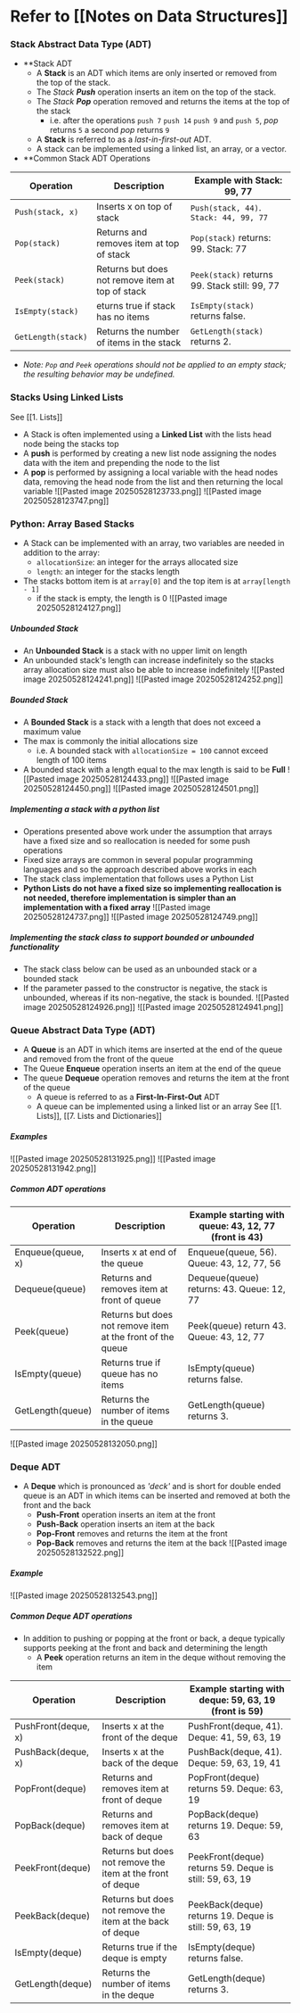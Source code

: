 # Refer to [[Notes on Data Structures]]
### Stack Abstract Data Type (ADT)
- **Stack ADT
	- A **Stack** is an ADT which items are only inserted or removed from the top of the stack.
	- The *Stack **Push*** operation inserts an item on the top of the stack.
	- The *Stack **Pop*** operation removed and returns the items at the top of the stack
		- i.e. after the operations `push 7` `push 14` `push 9` and `push 5`, *pop* returns `5` a second *pop* returns `9`
	- A **Stack** is referred to as a *last-in-first-out* ADT.
	- A stack can be implemented using a linked list, an array, or a vector.
- **Common Stack ADT Operations

| Operation          | Description                                      | Example with Stack: 99, 77                    |
| ------------------ | ------------------------------------------------ | --------------------------------------------- |
| `Push(stack, x)`   | Inserts x on top of stack                        | `Push(stack, 44)`.` Stack: 44, 99, 77`        |
| `Pop(stack)`       | Returns and removes item at top of stack         | `Pop(stack)` returns: 99. Stack: 77           |
| `Peek(stack)`      | Returns but does not remove item at top of stack | `Peek(stack)` returns 99. Stack still: 99, 77 |
| `IsEmpty(stack)`   | eturns true if stack has no items                | `IsEmpty(stack)` returns false.               |
| `GetLength(stack)` | Returns the number of items in the stack         | `GetLength(stack)` returns 2.                 |
- *Note: `Pop` and `Peek` operations should not be applied to an empty stack; the resulting behavior may be undefined.*
### Stacks Using Linked Lists
See [[1. Lists]]
- A Stack is often implemented using a **Linked List** with the lists head node being the stacks top
- A **push** is performed by creating a new list node assigning the nodes data with the item and prepending the node to the list
- A **pop** is performed by assigning a local variable with the head nodes data, removing the head node from the list and then returning the local variable
![[Pasted image 20250528123733.png]]
![[Pasted image 20250528123747.png]]
### Python: Array Based Stacks
- A Stack can be implemented with an array, two variables are needed in addition to the array:
	- `allocationSize`: an integer for the arrays allocated size
	- `length`: an integer for the stacks length
- The stacks bottom item is at `array[0]` and the top item is at `array[length - 1]` 
	- if the stack is empty, the length is 0
![[Pasted image 20250528124127.png]]
##### Unbounded Stack
- An **Unbounded Stack** is a stack with no upper limit on length
- An unbounded stack's length can increase indefinitely so the stacks array allocation size must also be able to increase indefinitely
![[Pasted image 20250528124241.png]]
![[Pasted image 20250528124252.png]]
##### Bounded Stack
- A **Bounded Stack** is a stack with a length that does not exceed a maximum value
- The max is commonly the initial allocations size 
	- i.e. A bounded stack with `allocationSize = 100` cannot exceed length of 100 items
- A bounded stack with a length equal to the max length is said to be **Full**
![[Pasted image 20250528124433.png]]
![[Pasted image 20250528124450.png]]
![[Pasted image 20250528124501.png]]
##### Implementing a stack with a python list
- Operations presented above work under the assumption that arrays have a fixed size and so reallocation is needed for some push operations
- Fixed size arrays are common in several popular programming languages and so the approach described above works in each
- The stack class implementation that follows uses a Python List
- **Python Lists do not have a fixed size so implementing reallocation is not needed, therefore implementation is simpler than an implementation with a fixed array**
![[Pasted image 20250528124737.png]]
![[Pasted image 20250528124749.png]]
##### Implementing the stack class to support bounded or unbounded functionality
- The stack class below can be used as an unbounded stack or a bounded stack
- If the parameter passed to the constructor is negative, the stack is unbounded, whereas if its non-negative, the stack is bounded.
![[Pasted image 20250528124926.png]]
![[Pasted image 20250528124941.png]]
### Queue Abstract Data Type (ADT)
 - A **Queue** is an ADT in which items are inserted at the end of the queue and removed from the front of the queue
 - The Queue **Enqueue** operation inserts an item at the end of the queue
 - The queue **Dequeue** operation removes and returns the item at the front of the queue
	 - A queue is referred to as a **First-In-First-Out** ADT
	 - A queue can be implemented using a linked list or an array
See [[1. Lists]], [[7. Lists and Dictionaries]]
##### Examples
![[Pasted image 20250528131925.png]]
![[Pasted image 20250528131942.png]]
##### Common ADT operations
|Operation|Description|Example starting with queue: 43, 12, 77 (front is 43)|
|---|---|---|
|Enqueue(queue, x)|Inserts x at end of the queue|Enqueue(queue, 56). Queue: 43, 12, 77, 56|
|Dequeue(queue)|Returns and removes item at front of queue|Dequeue(queue) returns: 43. Queue: 12, 77|
|Peek(queue)|Returns but does not remove item at the front of the queue|Peek(queue) return 43. Queue: 43, 12, 77|
|IsEmpty(queue)|Returns true if queue has no items|IsEmpty(queue) returns false.|
|GetLength(queue)|Returns the number of items in the queue|GetLength(queue) returns 3.|
![[Pasted image 20250528132050.png]]
### Deque ADT
- A  **Deque** which is pronounced as *'deck'*  and is short for double ended queue is an ADT in which items can be inserted and removed at both the front and the back
	- **Push-Front** operation inserts an item at the front
	- **Push-Back** operation inserts an item at the back
	- **Pop-Front** removes and returns the item at the front
	- **Pop-Back** removes and returns the item at the back
![[Pasted image 20250528132522.png]]
##### Example
![[Pasted image 20250528132543.png]]
##### Common Deque ADT operations
- In addition to pushing or popping at the front or back, a deque typically supports peeking at the front and back and determining the length
	- A **Peek** operation returns an item in the deque without removing the item

| Operation           | Description                                                | Example starting with deque: 59, 63, 19 (front is 59)   |
| ------------------- | ---------------------------------------------------------- | ------------------------------------------------------- |
| PushFront(deque, x) | Inserts x at the front of the deque                        | PushFront(deque, 41). Deque: 41, 59, 63, 19             |
| PushBack(deque, x)  | Inserts x at the back of the deque                         | PushBack(deque, 41). Deque: 59, 63, 19, 41              |
| PopFront(deque)     | Returns and removes item at front of deque                 | PopFront(deque) returns 59. Deque: 63, 19               |
| PopBack(deque)      | Returns and removes item at back of deque                  | PopBack(deque) returns 19. Deque: 59, 63                |
| PeekFront(deque)    | Returns but does not remove the item at the front of deque | PeekFront(deque) returns 59. Deque is still: 59, 63, 19 |
| PeekBack(deque)     | Returns but does not remove the item at the back of deque  | PeekBack(deque) returns 19. Deque is still: 59, 63, 19  |
| IsEmpty(deque)      | Returns true if the deque is empty                         | IsEmpty(deque) returns false.                           |
| GetLength(deque)    | Returns the number of items in the deque                   | GetLength(deque) returns 3.                             |
